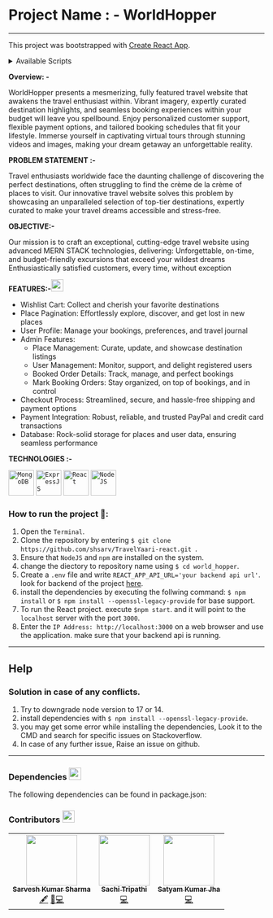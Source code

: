 # **Project Name : - WorldHopper**

<hr />
      
This project was bootstrapped with [Create React App](https://github.com/facebook/create-react-app).

<details><summary>Available Scripts</summary>

  In the project directory, you can run:
  
  ### `npm start`

Runs the app in the development mode.\
Open [http://localhost:3000](http://localhost:3000) to view it in the browser.

The page will reload if you make edits.\
You will also see any lint errors in the console.

### `npm test`

Launches the test runner in the interactive watch mode.\
See the section about [running tests](https://facebook.github.io/create-react-app/docs/running-tests) for more information.

### `npm run build`

Builds the app for production to the `build` folder.\
It correctly bundles React in production mode and optimizes the build for the best performance.
The build is minified and the filenames include the hashes.\
Your app is ready to be deployed!
See the section about [deployment](https://facebook.github.io/create-react-app/docs/deployment) for more information. 
</details>    

<strong>Overview: -</strong>

 WorldHopper presents a mesmerizing, fully featured travel website that awakens the travel enthusiast within. Vibrant imagery, expertly curated destination highlights, and seamless booking experiences within your budget will leave you spellbound. Enjoy personalized customer support, flexible payment options, and tailored booking schedules that fit your lifestyle. Immerse yourself in captivating virtual tours through stunning videos and images, making your dream getaway an unforgettable reality.

<strong>PROBLEM STATEMENT :-</strong>

Travel enthusiasts worldwide face the daunting challenge of discovering the perfect destinations, often struggling to find the crème de la crème of places to visit. Our innovative travel website solves this problem by showcasing an unparalleled selection of top-tier destinations, expertly curated to make your travel dreams accessible and stress-free.   

<strong>OBJECTIVE:-</strong>

Our mission is to craft an exceptional, cutting-edge travel website using advanced MERN STACK technologies, delivering: Unforgettable, on-time, and budget-friendly excursions that exceed your wildest dreams Enthusiastically satisfied customers, every time, without exception


<strong>FEATURES:-</strong><img src="https://www.flaticon.com/svg/static/icons/svg/2643/2643513.svg" width="24px">

- Wishlist Cart: Collect and cherish your favorite destinations
- Place Pagination: Effortlessly explore, discover, and get lost in new places
- User Profile: Manage your bookings, preferences, and travel journal
- Admin Features:
    - Place Management: Curate, update, and showcase destination listings
    - User Management: Monitor, support, and delight registered users
    - Booked Order Details: Track, manage, and perfect bookings
    - Mark Booking Orders: Stay organized, on top of bookings, and in control
- Checkout Process: Streamlined, secure, and hassle-free shipping and payment options
- Payment Integration: Robust, reliable, and trusted PayPal and credit card transactions
- Database: Rock-solid storage for places and user data, ensuring seamless performance
    

**TECHNOLOGIES :-**


<code><img height="50" src="https://www.vectorlogo.zone/logos/mongodb/mongodb-ar21.svg" title="MongoDB"></code>
<code><img height="50" src="https://www.vectorlogo.zone/logos/expressjs/expressjs-ar21.svg" title="ExpressJS"></code>
 <code><img height="50" src="https://www.vectorlogo.zone/logos/reactjs/reactjs-ar21.svg" title="React"></code>
 <code><img height="50" src="https://www.vectorlogo.zone/logos/nodejs/nodejs-ar21.svg" title="NodeJS"></code>



### How to run the project 🚀:

  1. Open the `Terminal`.
  2. Clone the repository by entering `$ git clone https://github.com/shsarv/TravelYaari-react.git `.
  3. Ensure that `NodeJS` and `npm` are installed on the system.
  4. change the diectory to repository name using  `$ cd world_hopper`.
  4. Create a `.env` file and write `REACT_APP_API_URL='your backend api url'`. look for backend of the project [here]().
  5. install the dependencies by executing the follwing command: `$ npm install` or `$ npm install --openssl-legacy-provide` for base support.
  6. To run the React project. execute `$npm start`. and it will point to the `localhost` server with the port `3000`.
  8. Enter the `IP Address: http://localhost:3000` on a web browser and use the application. make sure that your backend api is running.


--------------------
## Help

### Solution in case of any conflicts.

1. Try to downgrade node version to 17 or 14.
2. install dependencies with `$ npm install --openssl-legacy-provide`.
3. you may get some error while installing the dependencies, Look it to the CMD and search for specific issues on Stackoverflow.
4. In case of any further issue, Raise an issue on github.

-----------------------------

### Dependencies <img src="https://www.flaticon.com/svg/static/icons/svg/2621/2621122.svg" width="24px">

The following dependencies can be found in package.json:

### Contributors <img src="https://www.flaticon.com/svg/static/icons/svg/1534/1534938.svg" width="24px">

<table>
  <tr>
    <td align="center"><a href="https://github.com/shsarv"><img src="https://avatars2.githubusercontent.com/u/55739302?s=400&u=1e7714cb1cbe3437a527a877486c94611f0e7ab0&v=4" width="100px;" alt=""/><br /><sub><b>Sarvesh Kumar Sharma</b></sub></a><br /><a href="/#" title="Content">🖋</a> <a href="https://github.com/shsarv/TravelYaari-react/commits?author=shsarv" title="Documentation">📖</a><a href="https://github.com/shsarv/TravelYaari-react/commits?author=shsarv" title="Code">💻</a></td>
  <td align="center"><a href="https://github.com/sachi42"><img src="https://avatars.githubusercontent.com/u/61285008?v=4" width="100px;" alt=""/><br /><sub><b>Sachi Tripathi</b></sub></a><br /><a href="https://github.com/shsarv/TravelYaari-react/commits?author=sachi42" title="Code">💻</a></td>
    <td align="center"><a href="https://github.com/satyamjha1710"><img src="https://avatars.githubusercontent.com/u/61418608?v=4" width="100px;" alt=""/><br /><sub><b>Satyam Kumar Jha</b></sub></a><br /><a href="https://github.com/shsarv/TravelYaari-react/commits?author=satyamjha1710" title="Code">💻</a></td>
   <tr>
    <table>
      






